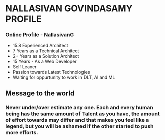 
# NALLASIVAN GOVINDASAMY PROFILE

### Online Profile - NallasivanG

* 15.8 Experienced Architect
* 7 Years as a Technical Architect
* 2+ Years as a Solution Architect
* 15 Years - As a Web Developer
* Self Leaner
* Passion towards Latest Technologies
* Waiting for oppurtunity to work in DLT, AI and ML

## Message to the world
 
### Never under/over estimate any one. Each and every human being has the same amount of Talent as you have, the amount of effort towards may differ and that makes you feel like a legend, but you will be ashamed if the other started to push more efforts.  


